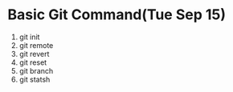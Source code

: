 Basic Git Command(Tue Sep 15)
=========================
1) git init
2) git remote
3) git revert
4) git reset
5) git branch
6) git statsh
